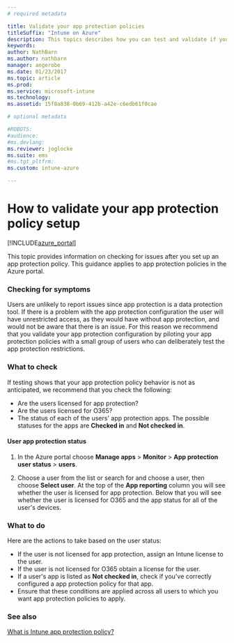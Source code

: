 ```yaml
---
# required metadata

title: Validate your app protection policiestitleSuffix: "Intune on Azure"
description: This topics describes how you can test and validate if your app protection policy is set up correctly and working as expected."
keywords:
author: NathBarn
ms.author: nathbarn
manager: angerobe
ms.date: 01/23/2017
ms.topic: article
ms.prod:
ms.service: microsoft-intune
ms.technology:
ms.assetid: 15f8a838-0b69-412b-a42e-c6edb61f0cae

# optional metadata

#ROBOTS:
#audience:
#ms.devlang:
ms.reviewer: joglocke
ms.suite: ems
#ms.tgt_pltfrm:
ms.custom: intune-azure

---
```


# How to validate your app protection policy setup

[!INCLUDE[azure_portal](./includes/azure_portal.md)]


This topic provides information on checking for issues after you set up an app protection policy. This guidance applies to app protection policies in the Azure portal.

### Checking for symptoms
Users are unlikely to report issues since app protection is a data protection tool. If there is a problem with the app protection configuration the user will have unrestricted access, as they would have without app protection, and would not be aware that there is an issue. For this reason we recommend that you validate your app protection configuration by piloting your app protection policies with a small group of users who can deliberately test the app protection restrictions.


### What to check

If testing shows that your app protection policy behavior is not as anticipated, we recommend that you check the following:

- Are the users licensed for app protection?
- Are the users licensed for O365?
- The status of each of the users' app protection apps. The possible statuses for the apps are **Checked in** and **Not checked in**.

#### User app protection status
1. In the Azure portal choose **Manage apps** > **Monitor** >  **App protection user status** > **users**.

2. Choose a user from the list or search for and choose a user, then choose **Select user**. At the top of the **App reporting** column you will see whether the user is licensed for app protection. Below that you will see whether the user is licensed for O365 and the app status for all of the user's devices.



### What to do
Here are the actions to take based on the user status:

- If the user is not licensed for app protection, assign an Intune license to the user.
- If the user is not licensed for O365 obtain a license for the user.
- If a user's app is listed as **Not checked in**, check if you've correctly configured a app protection policy for that app.
- Ensure that these conditions are applied across all users to which you want app protection policies to apply.

### See also

[What is Intune app protection policy?](app-protection-policies.md)
